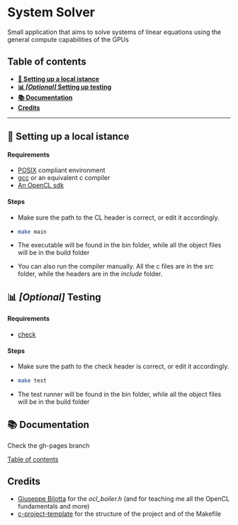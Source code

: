 # System Solver
Small application that aims to solve systems of linear equations using the general compute capabilities of the GPUs

## Table of contents

- **[:wrench: Setting up a local istance](#wrench-setting-up-a-local-istance)**
- **[:bar_chart: _\[Optional\]_ Setting up testing](#bar_chart-optional-testing)**
- **[:books: Documentation](#books-documentation)**
- **[Credits](#credits)**

---

## :wrench: Setting up a local istance

#### Requirements
- [POSIX](https://en.wikipedia.org/wiki/POSIX) compliant environment
- [gcc](https://gcc.gnu.org/) or an equivalent c compiler
- [An OpenCL sdk](https://www.khronos.org/opencl/)

#### Steps
- Make sure the path to the CL header is correct, or edit it accordingly.

-   ```bash
    make main
    ```
- The executable will be found in the bin folder, while all the object files will be in the build folder
- You can also run the compiler manually. All the c files are in the _src_ folder, while the headers are in the _include_ folder.

## :bar_chart: _[Optional]_ Testing

#### Requirements
- [check](https://libcheck.github.io/check/)

#### Steps
- Make sure the path to the check header is correct, or edit it accordingly.

-   ```bash
    make test
    ```
- The test runner will be found in the bin folder, while all the object files will be in the build folder

## :books: Documentation
Check the gh-pages branch

[Table of contents](docs/Table-of-contents.md)

## Credits
- [Giuseppe Bilotta](https://github.com/Oblomov) for the _ocl_boiler.h_ (and for teaching me all the OpenCL fundamentals and more)
- [c-project-template](https://github.com/tiborsimon/c-project-template) for the structure of the project and of the Makefile